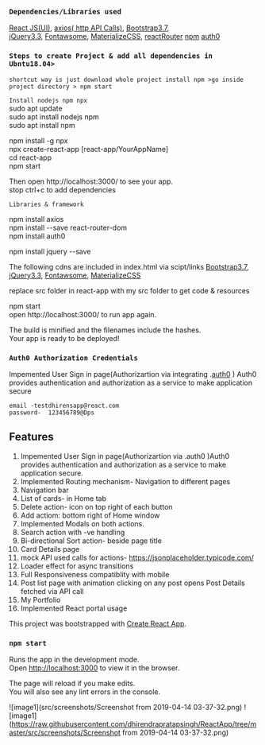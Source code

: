 

### `Dependencies/Libraries used `

[React JS(UI)](https://reactjs.org/docs/getting-started.html),
[axios( http API Calls)](https://www.npmjs.com/package/axios),
[Bootstrap3.7](https://maxcdn.bootstrapcdn.com/bootstrap/3.3.7/js/bootstrap.min.js), <br>
[jQuery3.3](https://ajax.googleapis.com/ajax/libs/jquery/3.3.1/jquery.min.js),
[Fontawsome](https://fontawesome.com/v4.7.0/icons/), 
[MaterializeCSS](https://materializecss.com/getting-started.html),
[reactRouter](https://www.npmjs.com/package/react-router-dom)
[npm](https://www.npmjs.com/)
[auth0](https://auth0.com/docs)


### `Steps to create Project & add all dependencies in Ubntu18.04>`

`shortcut way is just download whole project install npm >go inside project directory > npm start`

`Install nodejs npm npx` <br>
sudo apt update<br>
sudo apt install nodejs npm<br>
sudo apt install npm<br>

npm install -g npx<br>
npx create-react-app [react-app/YourAppName]<br>
cd react-app<br>
npm start<br>

Then open http://localhost:3000/ to see your app.<br>
stop ctrl+c to add dependencies

`Libraries & framework` <br>

npm install axios<br>
npm install --save react-router-dom<br>
npm install auth0<br>

npm install jquery --save

The following cdns are included in index.html via scipt/links
[Bootstrap3.7](https://maxcdn.bootstrapcdn.com/bootstrap/3.3.7/js/bootstrap.min.js),
[jQuery3.3](https://ajax.googleapis.com/ajax/libs/jquery/3.3.1/jquery.min.js),
[Fontawsome](https://fontawesome.com/v4.7.0/icons/), 
[MaterializeCSS](https://cdnjs.cloudflare.com/ajax/libs/materialize/1.0.0/css/materialize.min.css)<br>

replace src folder in react-app with my src folder to get code & resources<br>

npm start<br>
open http://localhost:3000/ to run app again.

The build is minified and the filenames include the hashes.<br>
Your app is ready to be deployed!


### `Auth0 Authorization Credentials`

Impemented User Sign in page(Authorizartion via integrating .[auth0](https://auth0.com/docs) )
Auth0 provides authentication and authorization as a service to make application secure


`email -testdhirensapp@react.com`<br>
`password-  123456789@Dps`


## Features

1. Impemented User Sign in page(Authorizartion via .auth0 )Auth0 provides authentication and authorization as a service to make application secure.
2. Implemented  Routing mechanism- Navigation to different pages
3. Navigation bar
4. List of cards- in Home tab
5. Delete action- icon on top right of each button
6. Add actiom: bottom right of Home window
7. Implemented Modals on both actions.
8. Search action with -ve handling
9. Bi-directional Sort action- beside page title
10. Card Details page
11. mock API used calls for actions- https://jsonplaceholder.typicode.com/
12. Loader effect for async transitions 
13. Full Responsiveness compatiblity with mobile
14. Post list page with animation clicking on any post opens Post Details fetched via API call
15. My Portfolio 
16. Implemented React portal usage

This project was bootstrapped with [Create React App](https://github.com/facebook/create-react-app).

### `npm start`

Runs the app in the development mode.<br>
Open [http://localhost:3000](http://localhost:3000) to view it in the browser.

The page will reload if you make edits.<br>
You will also see any lint errors in the console.

![image1](src/screenshots/Screenshot from 2019-04-14 03-37-32.png)
![image1](https://raw.githubusercontent.com/dhirendrapratapsingh/ReactApp/tree/master/src/screenshots/Screenshot from 2019-04-14 03-37-32.png)
